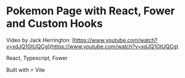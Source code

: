 # Pokemon Page with React, Fower and Custom Hooks

Video by Jack Herrington: [https://www.youtube.com/watch?v=xdJQ1GtUQCg](https://www.youtube.com/watch?v=xdJQ1GtUQCg)

React, Typescript, Fower

Built with ⚡ Vite
